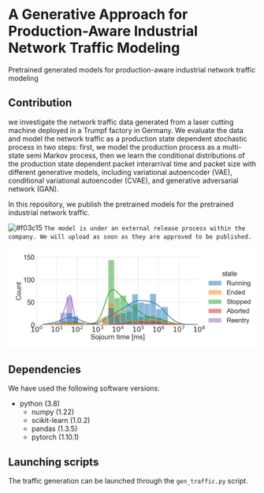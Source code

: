 # A Generative Approach for Production-Aware Industrial Network Traffic Modeling
Pretrained generated models for production-aware industrial network traffic modeling

## Contribution
we investigate the network traffic data generated from a laser cutting machine deployed in a Trumpf factory in Germany. We evaluate the data and model the network traffic as a production state dependent stochastic process in two steps: first, we model the production process as a multi-state semi Markov process, then we learn the conditional distributions of the production state dependent packet interarrival time and packet size with different generative models, including variational autoencoder (VAE), conditional variational autoencoder (CVAE), and generative adversarial network (GAN).

In this repository, we publish the pretrained models for the pretrained industrial network traffic. 

![#f03c15](https://via.placeholder.com/15/f03c15/f03c15.png) `The model is under an external release process within the company. We will upload as soon as they are approved to be published.`

![](Distribution_sojourn_time.png)

## Dependencies
We have used the following software versions:
- python (3.8)
  - numpy (1.22)
  - scikit-learn (1.0.2)
  - pandas (1.3.5)
  - pytorch (1.10.1)
  
## Launching scripts
The traffic generation can be launched through the `gen_traffic.py` script.
